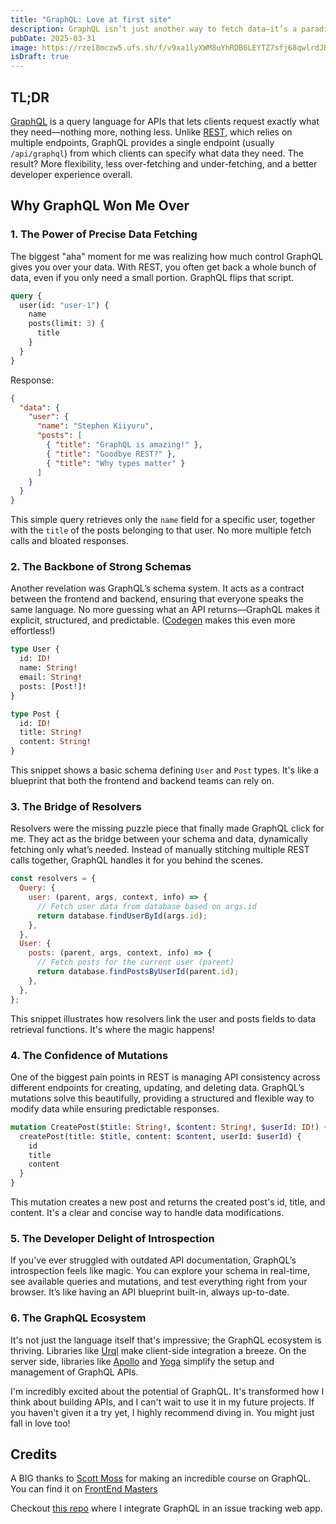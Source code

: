 ```yaml
---
title: "GraphQL: Love at first site"
description: GraphQL isn’t just another way to fetch data—it’s a paradigm shift in API design.
pubDate: 2025-03-31
image: https://rzei8mczw5.ufs.sh/f/v9xa1lyXWM8uYhRDB6LEYTZ7sfj68qwlrdJBIL0MUoxikGm2
isDraft: true
---
```


## TL;DR

[GraphQL](https://graphql.org/) is a query language for APIs that lets clients request exactly what they need—nothing more, nothing less. Unlike [REST](https://www.redhat.com/en/topics/api/what-is-a-rest-api), which relies on multiple endpoints, GraphQL provides a single endpoint (usually `/api/graphql`) from which clients can specify what data they need. The result? More flexibility, less over-fetching and under-fetching, and a better developer experience overall.

## Why GraphQL Won Me Over

### 1. The Power of Precise Data Fetching

The biggest "aha" moment for me was realizing how much control GraphQL gives you over your data. With REST, you often get back a whole bunch of data, even if you only need a small portion. GraphQL flips that script.

```graphql
query {
  user(id: "user-1") {
    name
    posts(limit: 3) {
      title
    }
  }
}
```

Response:
```json
{
  "data": {
    "user": {
      "name": "Stephen Kiiyuru",
      "posts": [
        { "title": "GraphQL is amazing!" },
        { "title": "Goodbye REST?" },
        { "title": "Why types matter" }
      ]
    }
  }
}
```

This simple query retrieves only the `name` field for a specific user, together with the `title` of the posts belonging to that user. No more multiple fetch calls and bloated responses.

### 2. The Backbone of Strong Schemas

Another revelation was GraphQL’s schema system. It acts as a contract between the frontend and backend, ensuring that everyone speaks the same language. No more guessing what an API returns—GraphQL makes it explicit, structured, and predictable. ([Codegen](https://the-guild.dev/graphql/codegen) makes this even more effortless!)

```graphql
type User {
  id: ID!
  name: String!
  email: String!
  posts: [Post!]!
}

type Post {
  id: ID!
  title: String!
  content: String!
}
```

This snippet shows a basic schema defining `User` and `Post` types. It's like a blueprint that both the frontend and backend teams can rely on.

### 3. The Bridge of Resolvers

Resolvers were the missing puzzle piece that finally made GraphQL click for me. They act as the bridge between your schema and data, dynamically fetching only what’s needed. Instead of manually stitching multiple REST calls together, GraphQL handles it for you behind the scenes.

```javascript
const resolvers = {
  Query: {
    user: (parent, args, context, info) => {
      // Fetch user data from database based on args.id
      return database.findUserById(args.id);
    },
  },
  User: {
    posts: (parent, args, context, info) => {
      // Fetch posts for the current user (parent)
      return database.findPostsByUserId(parent.id);
    },
  },
};
```

This snippet illustrates how resolvers link the user and posts fields to data retrieval functions. It's where the magic happens!

### 4. The Confidence of Mutations

One of the biggest pain points in REST is managing API consistency across different endpoints for creating, updating, and deleting data. GraphQL’s mutations solve this beautifully, providing a structured and flexible way to modify data while ensuring predictable responses.

```graphql
mutation CreatePost($title: String!, $content: String!, $userId: ID!) {
  createPost(title: $title, content: $content, userId: $userId) {
    id
    title
    content
  }
}
```

This mutation creates a new post and returns the created post's id, title, and content. It's a clear and concise way to handle data modifications.

### 5. The Developer Delight of Introspection

If you've ever struggled with outdated API documentation, GraphQL’s introspection feels like magic. You can explore your schema in real-time, see available queries and mutations, and test everything right from your browser. It’s like having an API blueprint built-in, always up-to-date.

### 6. The GraphQL Ecosystem

It's not just the language itself that's impressive; the GraphQL ecosystem is thriving. Libraries like [Urql](https://commerce.nearform.com/open-source/urql/) make client-side integration a breeze. On the server side, libraries like [Apollo](https://www.apollographql.com/docs/) and [Yoga](https://the-guild.dev/graphql/yoga-server) simplify the setup and management of GraphQL APIs.

I'm incredibly excited about the potential of GraphQL. It's transformed how I think about building APIs, and I can't wait to use it in my future projects. If you haven't given it a try yet, I highly recommend diving in. You might just fall in love too!

## Credits

A BIG thanks to [Scott Moss](https://github.com/Hendrixer) for making an incredible course on GraphQL. You can find it on [FrontEnd Masters](https://frontendmasters.com/courses/server-graphql-nextjs/)

Checkout [this repo](https://github.com/skiiyuru/server-side-gql) where I integrate GraphQL in an issue tracking web app.






